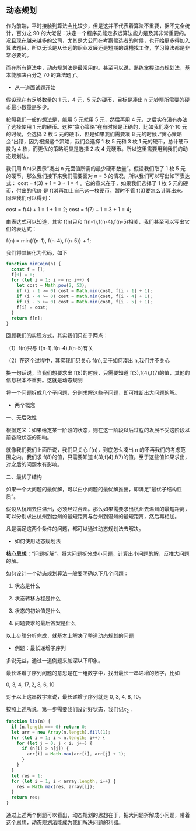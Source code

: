 ## 动态规划

作为前端，平时接触到算法会比较少，但是这并不代表着算法不重要，据不完全统计，百分之 90 的大佬说：决定一个程序员能走多远算法能力是及其非常重要的。况且现在越来越多的公司，尤其是大公司在考察候选者的时候，也开始更多得加入算法题目。所以无论是从长远的职业发展还是短期的跳槽找工作，学习算法都是非常必要的。

而在所有算法中，动态规划法是最常用的。甚至可以说，熟练掌握动态规划法，基本能解决百分之 70 的算法题了。

- 从一道面试题开始

假设现在有足够数量的 1 元，4 元，5 元的硬币，目标是凑出 n 元钞票所需要的硬币最小数量是多少。

按照我们一般的想法是，能用 5 元就用 5 元，然后再用 4 元，之后实在没有办法了选择使用 1 元的硬币。这种“贪心策略”在有时候是正确的，比如我们凑个 10 元的时候，会选择 2 枚 5 元的硬币，但是如果我们需要凑 8 元的时候，”贪心策略会“出错，因为根据这个策略，我们会选择 1 枚 5 元和 3 枚 1 元的硬币，总计硬币数为 4 枚，而更优的策略明显是选择 2 枚 4 元硬币。所以这里需要用到我们的动态规划法。

我们用 f(n)来表示“凑出 n 元面值所需的最少硬币数量”。假设我们取了 1 枚 5 元的硬币，那么我们接下来我们需要面对 n = 3 的情况，所以我们可以写出如下表达式：
cost = f(3) + 1 = 3 + 1 = 4 。它的意义在于，如果我们选择了 1 枚 5 元的硬币，付出的代价 是 f(3)再加上自己这一枚硬币，暂时不管 f(3)要怎么计算出来。
同理我们可以得到：

cost = f(4) + 1 = 1 + 1 = 2;
cost = f(7) + 1 = 3 + 1 = 4;

由表达式可以知道，其实 f(n)只和 f(n-1),f(n-4),f(n-5)相关，我们甚至可以写出它们的表达式：

f(n) = min{f(n-1), f(n-4), f(n-5)} + 1;

我们将其转化为代码，如下

```js
function minCoin(n) {
  const f = [];
  f[0] = 0;
  for (let i = 1; i <= n; i++) {
    let cost = Math.pow(2, 53);
    if (i - 1 >= 0) cost = Math.min(cost, f[i - 1] + 1);
    if (i - 4 >= 0) cost = Math.min(cost, f[i - 4] + 1);
    if (i - 5 >= 0) cost = Math.min(cost, f[i - 5] + 1);
    f[i] = cost;
  }
  return f[n];
}
```

回顾我们的实现方式，其实我们只在乎两点：

（1）f(n)只与 f(n-1),f(n-4),f(n-5)有关

（2）在这个过程中，其实我们只关心 f(n),至于如何凑出 n,我们并不关心

换一句话说，当我们想要求出 f(8)的时候，只需要知道 f(3),f(4),f(7)的值，其他的信息根本不重要。这就是动态规划

将一个问题拆成几个子问题，分别求解这些子问题，即可推断出大问题的解。

- 两个概念

一、无后效性

根据定义：如果给定某一阶段的状态，则在这一阶段以后过程的发展不受这阶段以前各段状态的影响。

就像我们我们上面所说，我们只关心 f(n)，到底怎么凑出 n 的不再我们的考虑范围之内。我们求 f(8)的值，只需要知道 f(3),f(4),f(7)的值。至于这些值如果求出，对之后的问题木有影响。

二、最优子结构

如果一个大问题的最优解，可以由小问题的最优解推出，即满足“最优子结构性质”。

假设从杭州去往温州，必须经过台州。那么如果需要求出杭州去温州的最短距离，可以分别求出杭州到台州的最短距离与台州到温州的最短距离，然后再相加。

凡是满足这两个条件的问题，都可以通过动态规划法去解决。

- 如何使用动态规划法

**核心思想**：“问题拆解”。将大问题拆分成小问题，计算出小问题的解，反推大问题的解。

如何设计一个动态规划算法一般要明确以下几个问题：

1. 状态是什么

2. 状态转移方程是什么

3. 状态的初始值是什么

4. 问题要求的最后答案是什么

以上步骤分析完成，就基本上解决了整道动态规划的问题

- 例题：最长递增子序列

多说无益，通过一道例题来加深以下印象。

最长递增子序列问题的意思是在一组数字中，找出最长一串递增的数字，比如

0, 3, 4, 17, 2, 8, 6, 10

对于以上这串数字来说，最长递增子序列就是 0, 3, 4, 8, 10。

按照上述所说，第一步需要我们设计好状态，我们记${x_2}$ .

```js
function lis(n) {
  if (n.length === 0) return 0;
  let arr = new Array(n.length).fill(1);
  for (let i = 1; i < n.length; i++) {
    for (let j = 0; j < i; j++) {
      if (n[i] > n[j]) {
        arr[i] = Math.max(arr[i], arr[j] + 1);
      }
    }
  }
  let res = 1;
  for (let i = 1; i < array.length; i++) {
    res = Math.max(res, array[i]);
  }
  return res;
}
```

通过上述两个例题可以看出，动态规划的思想在于，把大问题拆解成小问题，带着这个思想，动态规划法能成为我们解决问题的利器。
